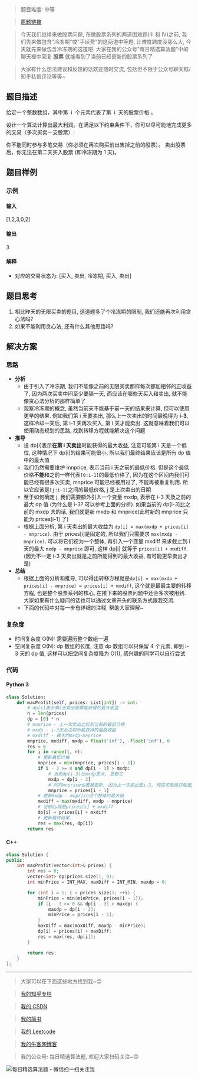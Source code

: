 > 题目难度: 中等

> [原题链接](https://leetcode-cn.com/problems/best-time-to-buy-and-sell-stock-with-cooldown/)

> 今天我们继续来做股票问题, 在做股票系列的两道困难题(III 和 IV)之前, 我们先来做包含"冷冻期"或"手续费"的这两道中等题, 让难度跨度没那么大, 今天就先来做包含冷冻期的这道吧. 大家在我的公众号"每日精选算法题"中的聊天框中回复 **股票** 就能看到了当前已经更新的股票系列了

> 大家有什么想法建议和反馈的话欢迎随时交流, 包括但不限于公众号聊天框/知乎私信评论等等~

## 题目描述

给定一个整数数组，其中第  i  个元素代表了第  i  天的股票价格 。​

设计一个算法计算出最大利润。在满足以下约束条件下，你可以尽可能地完成更多的交易（多次买卖一支股票）:

你不能同时参与多笔交易（你必须在再次购买前出售掉之前的股票）。
卖出股票后，你无法在第二天买入股票 (即冷冻期为 1 天)。

## 题目样例

### 示例

#### 输入

[1,2,3,0,2]

#### 输出

3

#### 解释

- 对应的交易状态为: [买入, 卖出, 冷冻期, 买入, 卖出]

## 题目思考

1. 相比昨天的无限买卖的题目, 这道题多了个冷冻期的限制, 我们还能再次利用贪心法吗?
2. 如果不能利用贪心法, 还有什么其他思路吗?

## 解决方案

### 思路

- **分析**
  - 由于引入了冷冻期, 我们不能像之前的无限买卖那样每次都加相邻的正收益了, 因为两次买卖中间至少要隔一天, 而应该在哪些天买入和卖出, 就不能像贪心法分析的那样简单了
  - 观察冷冻期的概念, 虽然当前天不能基于前一天的结果来计算, 但可以使用更早的结果. 例如我们第 i 天要卖出, 那么上一次卖出的时间最晚得为 **i-3**, 这样冷却一天后, 第 i-1 天再次买入, 第 i 天才能卖出. 这就意味着我们可以使用动态规划的思路, 找到转移方程就能解决这个问题
- **推导**
  - 设 dp[i]表示**在第 i 天卖出**时能获得的最大收益, 注意可能第 i 天是一个低位, 这种情况下 dp[i]的结果可能很小, 所以我们最终结果应该是所有 dp 值中的最大值
  - 我们仍然需要维护 mnprice, 表示当前 i 天之前的最低价格. 但是这个最低价格**不能**和之前一样代表`[0:i-1]`的最低价格了, 因为在这个区间内我们可能已经有很多次买卖, mnprice 可能已经被用过了, 不能再被重复利用. 所以它应该是`[j:i-1]`之间的最低价格, j 是上次卖出的日期
  - 至于如何确定 j, 我们需要额外引入一个变量 mxdp, 表示在 i-3 天及之前的最大 dp 值 (为什么是 i-3? 可以参考上面的分析). 如果当前的 dp[i-3]比之前的 mxdp 大的话, 我们就更新 mxdp 和 mnprice(此时新的 mnprice 只能为 prices[i-1] 了)
  - 根据上面分析, 第 i 天卖出的最大收益为 `dp[i] = max(mxdp + prices[i] - mnprice)`. 由于 prices[i]是固定的, 所以我们只需要求 `max(mxdp - mnprice)`. 可以将它们视为一个整体, 再引入一个变量 mxdiff 来求截止到 i 天的最大 `mxdp - mnprice` 即可, 这样 dp[i] 就等于 `prices[i] + mxdiff`. (因为不一定 i-3 天卖出就是之前所能得到的最大收益, 有可能更早卖出才是)
- **总结**
  - 根据上面的分析和推导, 可以得出转移方程就是`dp[i] = max(mxdp + prices[i] - mnprice) = prices[i] + mxdiff`, 这个就是最最主要的转移方程, 也是整个股票系列的核心, 在接下来的股票问题中还会多次被用到. 大家如果有什么疑问的话也可以通过文章开头的联系方式跟我交流.
  - 下面的代码中对每一步有详细的注释, 帮助大家理解~

### 复杂度

- 时间复杂度 O(N): 需要遍历整个数组一遍
- 空间复杂度 O(N): dp 数组的长度, 注意 dp 数组可以只保留 4 个元素, 即到 i-3 天的 dp 值, 这样可以把空间复杂度降为 O(1), 感兴趣的同学可以自行尝试

### 代码

#### Python 3

```python
class Solution:
    def maxProfit(self, prices: List[int]) -> int:
        # dp[i]表示第i天卖出股票能获得的最大收益
        n = len(prices)
        dp = [0] * n
        # mnprice - 上一次卖出之后到当前的最低价格
        # mxdp - i-3天及之前所能获得的最高收益
        # mxdiff - 最大的mxdp-mnprice
        mnprice, mxdiff, mxdp = float('inf'), -float('inf'), 0
        res = 0
        for i in range(1, n):
            # 更新最低价格
            mnprice = min(mnprice, prices[i - 1])
            if i - 3 >= 0 and dp[i - 3] > mxdp:
                # 当前dp[i-3]比mxdp更大, 更新它
                mxdp = dp[i - 3]
                # 同时mnprice也要被更新, 因为上一次卖出是i-3, 现在可能值只能是prices[i-1]了
                mnprice = prices[i - 1]
            # 更新mxdp - mnprice这个整体的最大值
            mxdiff = max(mxdiff, mxdp - mnprice)
            # 当前dp就是prices[i] + mxdiff
            dp[i] = prices[i] + mxdiff
            # 更新最终结果
            res = max(res, dp[i])
        return res
```

#### C++

```cpp
class Solution {
public:
    int maxProfit(vector<int>& prices) {
        int res = 0;
        vector<int> dp(prices.size(), 0);
        int minPrice = INT_MAX, maxDiff = INT_MIN, maxdp = 0;

        for (int i = 1; i < prices.size(); ++i) {
            minPrice = min(minPrice, prices[i - 1]);
            if (i - 3 >= 0 && dp[i - 3] > maxdp) {
                maxdp = dp[i - 3];
                minPrice = prices[i - 1];
            }
            maxDiff = max(maxDiff, maxdp - minPrice);
            dp[i] = prices[i] + maxDiff;
            res = max(res, dp[i]);
        }

        return res;
    }
};
```

---

> 大家可以在下面这些地方找到我~😊

> [我的知乎专栏](https://zhuanlan.zhihu.com/c_1242508721932464128)

> [我的 CSDN](https://me.csdn.net/zjulyx1993)

> [我的简书](https://www.jianshu.com/u/3a17f1fdfd67)

> [我的 Leetcode](https://leetcode-cn.com/u/suibianfahui/)

> [我的牛客网博客](https://blog.nowcoder.net/zjulyx)

> 我的公众号: 每日精选算法题, 欢迎大家扫码关注~😊

![每日精选算法题 - 微信扫一扫关注我](https://mmbiz.qpic.cn/mmbiz_jpg/1KjZicMlYPMgZWmoL4eYcs6UcfmvsetDWME2YJyaCp9oT9z3U573FWENBNhyOByxYI0epew6O37hiaOhdh90QeJg/640?wx_fmt=jpeg&tp=webp&wxfrom=5&wx_lazy=1&wx_co=1)
